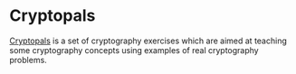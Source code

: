 # Cryptopals
[Cryptopals](https://cryptopals.com) is a set of cryptography exercises which are aimed at teaching some cryptography concepts using examples of real cryptography problems.
